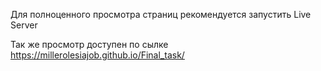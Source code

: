 Для полноценного просмотра страниц рекомендуется запустить Live Server

Так же просмотр доступен по сылке https://millerolesiajob.github.io/Final_task/
